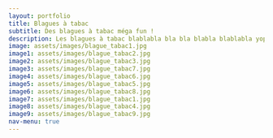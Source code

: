 ```yaml
---
layout: portfolio
title: Blagues à tabac
subtitle: Des blagues à tabac méga fun !
description: Les blagues à tabac blablabla bla bla blabla blablabla yop
image: assets/images/blague_tabac1.jpg
image1: assets/images/blague_tabac2.jpg
image2: assets/images/blague_tabac3.jpg
image3: assets/images/blague_tabac7.jpg
image4: assets/images/blague_tabac6.jpg
image5: assets/images/blague_tabac5.jpg
image6: assets/images/blague_tabac8.jpg
image7: assets/images/blague_tabac1.jpg
image8: assets/images/blague_tabac4.jpg
image9: assets/images/blague_tabac9.jpg
nav-menu: true
---
```


<!-- Main -->
<div id="main">

<!-- One -->
<section id="one">
	<div class="inner">
		<span class="image fit"><img src="{{ page.image }}" alt="" /></span>
		<div class="box alt">
			<div class="row 50% uniform">
				<div class="4u"><span class="image fit"><img src="{{ page.image1 }}" alt="" /></span></div>
				<div class="4u"><span class="image fit"><img src="{{ page.image2 }}" alt="" /></span></div>
				<div class="4u$"><span class="image fit"><img src="{{ page.image3 }}" alt="" /></span></div>
				<!-- Break -->
				<div class="4u"><span class="image fit"><img src="{{ page.image4 }}" alt="" /></span></div>
				<div class="4u"><span class="image fit"><img src="{{ page.image5 }}" alt="" /></span></div>
				<div class="4u$"><span class="image fit"><img src="{{ page.image6 }}" alt="" /></span></div>
				<!-- Break -->
				<div class="4u"><span class="image fit"><img src="{{ page.image7 }}" alt="" /></span></div>
				<div class="4u"><span class="image fit"><img src="{{ page.image8 }}" alt="" /></span></div>
				<div class="4u$"><span class="image fit"><img src="{{ page.image9 }}" alt="" /></span></div>
			</div>
		</div>
	</div>
</section>

</div>
